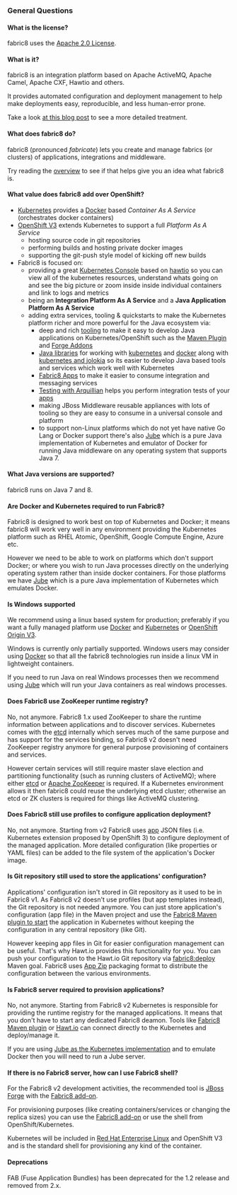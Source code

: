 ### General Questions

#### What is the license?

fabric8 uses the [Apache 2.0 License](http://www.apache.org/licenses/LICENSE-2.0.txt).

#### What is it?

fabric8 is an integration platform based on Apache ActiveMQ, Apache Camel, Apache CXF, Hawtio and others.

It provides automated configuration and deployment management to help make deployments easy, reproducible, and less human-error prone.

Take a look [at this blog post](http://www.christianposta.com/blog/?p=376) to see a more detailed treatment.

#### What does fabric8 do?

fabric8 (pronounced _fabricate_) lets you create and manage fabrics (or clusters) of applications, integrations and middleware.

Try reading the [overview](/v2/overview.html) to see if that helps give you an idea what fabric8 is.

#### What value does fabric8 add over OpenShift?

* [Kubernetes](http://kubernetes.io) provides a [Docker](http://docker.io/) based _Container As A Service_ (orchestrates docker containers)
* [OpenShift V3](https://github.com/openshift/origin) extends Kubernetes to support a full _Platform As A Service_
  * hosting source code in git repositories
  * performing builds and hosting private docker images
  * supporting the git-push style model of kicking off new builds
* Fabric8 is focused on:
  * providing a great [Kubernetes Console](console.html) based on [hawtio](http://hawt.io/) so you can view all of the kubernetes resources, understand whats going on and see the big picture or zoom inside inside individual containers and link to logs and metrics
  * being an **Integration Platform As A Service** and a **Java Application Platform As A Service**
  * adding extra services, tooling &amp; quickstarts to make the Kubernetes platform richer and more powerful for the Java ecosystem via:
    * deep and rich [tooling](http://fabric8.io/v2/tools.html) to make it easy to develop Java applications on Kubernetes/OpenShift such as the [Maven Plugin](http://fabric8.io/v2/mavenPlugin.html) and [Forge Addons](http://fabric8.io/v2/forge.html)
    * [Java libraries](javaLibraries.html) for working with [kubernetes](https://github.com/fabric8io/fabric8/tree/master/components/kubernetes-api) and [docker](https://github.com/fabric8io/fabric8/tree/master/components/docker-api) along with [kubernetes and jolokia](https://github.com/fabric8io/fabric8/tree/master/components/kubernetes-jolokia) so its easier to develop Java based tools and services which work well with Kubernetes
    * [Fabric8 Apps](fabric8Apps.html) to make it easier to consume integration and messaging services
    * [Testing with Arquillian](testing.html) helps you perform integration tests of your [apps](apps.html)
    * making JBoss Middleware reusable appliances with lots of tooling so they are easy to consume in a universal console and platform
    * to support non-Linux platforms which do not yet have native Go Lang or Docker support there's also [Jube](jube.html) which is a pure Java implementation of Kubernetes and emulator of Docker for running Java middleware on any operating system that supports Java 7.

#### What Java versions are supported?

fabric8 runs on Java 7 and 8.

#### Are Docker and Kubernetes required to run Fabric8?

Fabric8 is designed to work best on top of Kubernetes and Docker; it means fabric8 will work very well in any environment providing the Kubernetes platform such as RHEL Atomic, OpenShift, Google Compute Engine, Azure etc.

However we need to be able to work on platforms which don't support Docker; or where you wish to run Java processes directly on the underlying operating system rather than inside docker containers. For those platforms we have [Jube](http://fabric8.io/jube/goals.html) which is a pure Java implementation of Kubernetes which emulates Docker.

#### Is Windows supported

We recommend using a linux based system for production; preferably if you want a fully managed platform use [Docker](http://docker.io/) and [Kubernetes](http://kubernetes.io) or [OpenShift Origin V3](https://github.com/openshift/origin).

Windows is currently only partially supported. Windows users may consider using [Docker](http://docker.io/) so that all the fabric8 technologies run inside a linux VM in lightweight containers.

If you need to run Java on real Windows processes then we recommend using [Jube](http://fabric8.io/v2/jube.html) which will run your Java containers as real windows processes.

#### Does Fabric8 use ZooKeeper runtime registry?

No, not anymore. Fabric8 1.x used ZooKeeper to share the runtime information between applications and to discover services. Kubernetes comes with the [etcd](https://github.com/coreos/etcd) internally which serves much of the same purpose and has support for the services binding, so Fabric8 v2 doesn't need ZooKeeper registry anymore for general purpose provisioning of containers and services.

However certain services will still require master slave election and partitioning functionality (such as running clusters of ActiveMQ); where either [etcd](https://github.com/coreos/etcd) or [Apache ZooKeeper](http://zookeeper.apache.org/) is required. If a Kubernetes environment allows it then fabric8 could reuse the underlying etcd cluster; otherwise an etcd or ZK clusters is required for things like ActiveMQ clustering.

#### Does Fabric8 still use profiles to configure application deployment?

No, not anymore. Starting from v2 Fabric8 uses [app](http://fabric8.io/v2/apps.html) JSON files (i.e. Kubernetes extension proposed by OpenShift 3)
to configure deployment of the managed application. More detailed configuration (like properties or YAML files) can be 
added to the file system of the application's Docker image.

#### Is Git repository still used to store the applications' configuration?

Applications' configuration isn't stored in Git repository as it used to be in Fabric8 v1. As Fabric8 v2 doesn't use 
profiles (but app templates instead), the Git repository is not needed anymore. You can just store application's configuration (app file)
in the Maven project and use the [Fabric8 Maven plugin to start](http://fabric8.io/v2/mavenPlugin.html#running) the application in Kubernetes 
without keeping the configuration in any central repository (like Git).

However keeping app files in Git for easier configuration management can be useful. That's why Hawt.io provides this
functionality for you. You can push your configuration to the Hawt.io Git repository via 
[fabric8:deploy](http://fabric8.io/v2/mavenPlugin.html#deploying) Maven goal. Fabric8 uses [App Zip](http://fabric8.io/v2/appzip.html)
packaging format to distribute the configuration between the various environments.

#### Is Fabric8 server required to provision applications?

No, not anymore. Starting from Fabric8 v2 Kubernetes is responsible for providing the runtime registry for the
managed applications. It means that you don't have to start any dedicated Fabric8 deamon. Tools like [Fabric8 Maven plugin](http://fabric8.io/v2/mavenPlugin.html)
or [Hawt.io](http://hawt.io) can connect directly to the Kubernetes and deploy/manage it.

If you are using [Jube as the Kubernetes implementation](http://fabric8.io/jube/getStarted.html) and to emulate Docker then you will need to run a Jube server.

#### If there is no Fabric8 server, how can I use Fabric8 shell?

For the Fabric8 v2 development activities, the recommended tool is [JBoss Forge](http://forge.jboss.org) with the [Fabric8 add-on](forge.html).

For provisioning purposes (like creating containers/services or changing the replica sizes) you can use the [Fabric8 add-on](forge.html) or use the shell from OpenShift/Kubernetes.

Kubernetes will be included in [Red Hat Enterprise Linux](http://www.redhat.com/en/technologies/linux-platforms/enterprise-linux) and OpenShift V3 and is the standard shell for provisioning any kind of the container.

#### Deprecations

FAB (Fuse Application Bundles) has been deprecated for the 1.2 release and removed from 2.x.

